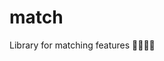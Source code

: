 # match
Library for matching features :couple::two_women_holding_hands::two_men_holding_hands::dancers:
